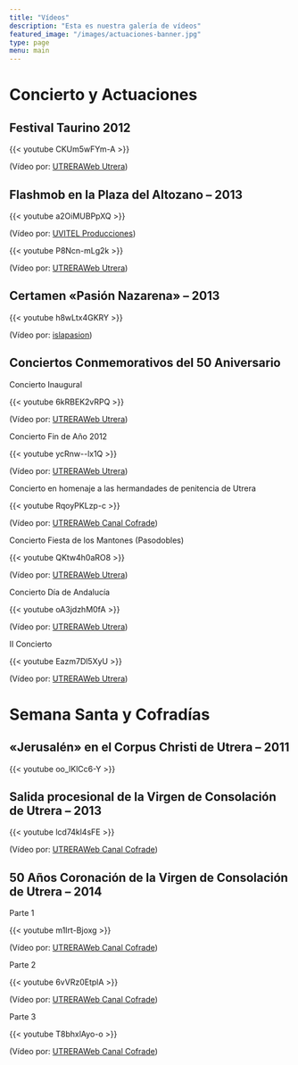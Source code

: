 ```yaml
---
title: "Vídeos"
description: "Esta es nuestra galería de vídeos"
featured_image: "/images/actuaciones-banner.jpg"
type: page
menu: main
---
```


# Concierto y Actuaciones

## Festival Taurino 2012

{{< youtube CKUm5wFYm-A >}}

(Vídeo por: [UTRERAWeb Utrera](https://www.youtube.com/channel/UC6bbe94H2ah1prRP_4rlO7g))

## Flashmob en la Plaza del Altozano – 2013

{{< youtube a2OiMUBPpXQ >}}

(Vídeo por: [UVITEL Producciones](https://www.youtube.com/channel/UCPOr12PTVWMX3xOMiGZyXsA))

{{< youtube P8Ncn-mLg2k >}}

(Vídeo por: [UTRERAWeb Utrera](https://www.youtube.com/channel/UC6bbe94H2ah1prRP_4rlO7g))

## Certamen «Pasión Nazarena» – 2013

{{< youtube h8wLtx4GKRY >}}

(Vídeo por: [islapasion](https://www.youtube.com/channel/UCoWi46a9ekya1xpM9gfu2pQ))

## Conciertos Conmemorativos del 50 Aniversario

Concierto Inaugural

{{< youtube 6kRBEK2vRPQ >}}

(Vídeo por: [UTRERAWeb Utrera](https://www.youtube.com/channel/UC6bbe94H2ah1prRP_4rlO7g))

Concierto Fin de Año 2012

{{< youtube ycRnw--lx1Q >}}

(Vídeo por: [UTRERAWeb Utrera](https://www.youtube.com/channel/UC6bbe94H2ah1prRP_4rlO7g))

Concierto en homenaje a las hermandades de penitencia de Utrera

{{< youtube RqoyPKLzp-c >}}

(Vídeo por: [UTRERAWeb Canal Cofrade](https://www.youtube.com/channel/UCkCUB3iJG7SjzdAPLT-lndQ))

Concierto Fiesta de los Mantones (Pasodobles)

{{< youtube QKtw4h0aRO8 >}}

(Vídeo por: [UTRERAWeb Utrera](https://www.youtube.com/channel/UC6bbe94H2ah1prRP_4rlO7g))

Concierto Día de Andalucía

{{< youtube oA3jdzhM0fA >}}

(Vídeo por: [UTRERAWeb Utrera](https://www.youtube.com/channel/UC6bbe94H2ah1prRP_4rlO7g))

II Concierto

{{< youtube Eazm7Dl5XyU >}}

(Vídeo por: [UTRERAWeb Utrera](https://www.youtube.com/channel/UC6bbe94H2ah1prRP_4rlO7g))






# Semana Santa y Cofradías

## «Jerusalén» en el Corpus Christi de Utrera – 2011

{{< youtube oo_lKlCc6-Y >}}

## Salida procesional de la Virgen de Consolación de Utrera – 2013

{{< youtube lcd74kl4sFE >}}

(Vídeo por: [UTRERAWeb Canal Cofrade](https://www.youtube.com/channel/UCkCUB3iJG7SjzdAPLT-lndQ))

## 50 Años Coronación de la Virgen de Consolación de Utrera – 2014

Parte 1

{{< youtube m1Irt-Bjoxg >}}

(Vídeo por: [UTRERAWeb Canal Cofrade](https://www.youtube.com/channel/UCkCUB3iJG7SjzdAPLT-lndQ))

Parte 2

{{< youtube 6vVRz0EtplA >}}

(Vídeo por: [UTRERAWeb Canal Cofrade](https://www.youtube.com/channel/UCkCUB3iJG7SjzdAPLT-lndQ))

Parte 3

{{< youtube T8bhxlAyo-o >}}

(Vídeo por: [UTRERAWeb Canal Cofrade](https://www.youtube.com/channel/UCkCUB3iJG7SjzdAPLT-lndQ))
